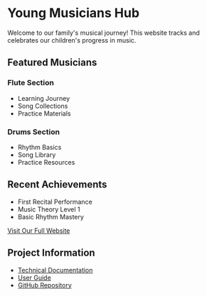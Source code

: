 # Young Musicians Hub

Welcome to our family's musical journey! This website tracks and celebrates our children's progress in music.

## Featured Musicians

### Flute Section
- Learning Journey
- Song Collections
- Practice Materials

### Drums Section
- Rhythm Basics
- Song Library
- Practice Resources

## Recent Achievements
- First Recital Performance
- Music Theory Level 1
- Basic Rhythm Mastery

[Visit Our Full Website](https://your-node-app-url)

## Project Information
- [Technical Documentation](TECHNICAL.md)
- [User Guide](README.md)
- [GitHub Repository](https://github.com/nishantgupta83/Gupta-music)

